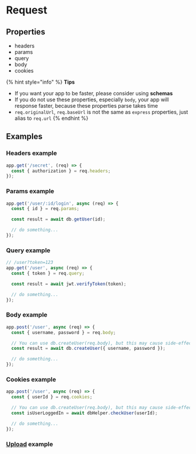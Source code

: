 # Request

## Properties

* headers
* params
* query
* body
* cookies

{% hint style="info" %}
**Tips**

* If you want your app to be faster, please consider using **schemas**
* If you do not use these properties, especially `body`, your app will response faster, because these properties parse takes time
* `req.originalUrl`, `req.baseUrl` is not the same as `express` properties, just alias to `req.url`
{% endhint %}

## Examples

### Headers example

```javascript
app.get('/secret', (req) => {
  const { authorization } = req.headers;
});
```

### Params example

```javascript
app.get('/user/:id/login', async (req) => {
  const { id } = req.params;

  const result = await db.getUser(id);

  // do something...
});
```

### Query example

```javascript
// /user?token=123
app.get('/user', async (req) => {
  const { token } = req.query;

  const result = await jwt.verifyToken(token);

  // do something...
});
```

### Body example

```javascript
app.post('/user', async (req) => {
  const { username, password } = req.body;

  // You can use db.createUser(req.body), but this may cause side-effects
  const result = await db.createUser({ username, password });

  // do something...
});
```

### Cookies example

```javascript
app.post('/user', async (req) => {
  const { userId } = req.cookies;

  // You can use db.createUser(req.body), but this may cause side-effects
  const isUserLoggedIn = await dbHelper.checkUser(userId);

  // do something...
});
```

### [Upload](https://github.com/nanoexpress/middlewares/tree/master/packages/formidable) example
